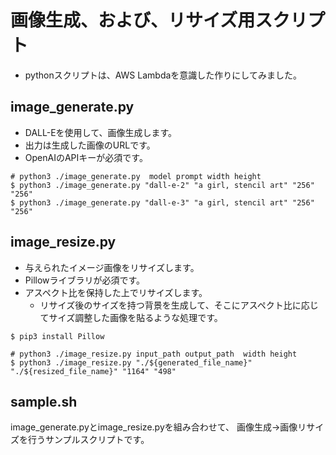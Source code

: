 # 画像生成、および、リサイズ用スクリプト
- pythonスクリプトは、AWS Lambdaを意識した作りにしてみました。

## image_generate.py
- DALL-Eを使用して、画像生成します。
- 出力は生成した画像のURLです。
- OpenAIのAPIキーが必須です。

```
# python3 ./image_generate.py  model prompt width height
$ python3 ./image_generate.py "dall-e-2" "a girl, stencil art" "256" "256"
$ python3 ./image_generate.py "dall-e-3" "a girl, stencil art" "256" "256"
```

## image_resize.py
- 与えられたイメージ画像をリサイズします。
- Pillowライブラリが必須です。
- アスペクト比を保持した上でリサイズします。
    - リサイズ後のサイズを持つ背景を生成して、そこにアスペクト比に応じてサイズ調整した画像を貼るような処理です。

```
$ pip3 install Pillow

# python3 ./image_resize.py input_path output_path  width height
$ python3 ./image_resize.py "./${generated_file_name}" "./${resized_file_name}" "1164" "498"
```

## sample.sh
image_generate.pyとimage_resize.pyを組み合わせて、
画像生成→画像リサイズを行うサンプルスクリプトです。

